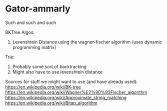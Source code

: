 # Gator-ammarly
Such and such and such

BKTree Algos:
1.  Levenshtein Distance using the wagner-fischer algorithm (uses dynamic programming matrix)

Trie:
1. Probably some sort of backtracking
2. Might also have to use levenshtein distance


Sources for stuff we might want to use (and have already used):
    https://en.wikipedia.org/wiki/BK-tree
    https://en.wikipedia.org/wiki/Wagner%E2%80%93Fischer_algorithm
    https://en.wikipedia.org/wiki/Approximate_string_matching
    https://en.wikipedia.org/wiki/Bitap_algorithm

